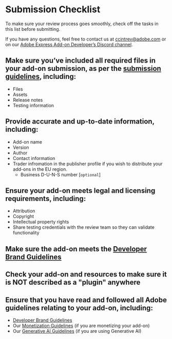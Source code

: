 # Submission Checklist

To make sure your review process goes smoothly, check off the tasks in this list before submitting.

If you have any questions, feel free to contact us at [ccintrev@adobe.com](mailto:ccintrev@adobe.com) or on our [Adobe Express Add-on Developer’s Discord channel](http://discord.gg/nc3QDyFeb4).

## Make sure you’ve included all required files in your add-on submission, as per the [submission guidelines](../public-dist.md#preparing-for-submission), including:

- Files
- Assets
- Release notes
- Testing information

## Provide accurate and up-to-date information, including:

- Add-on name
- Version
- Author
- Contact information
- Trader infromation in the publisher profile if you wish to distribute your add-ons in the EU region.
  - Business D-U-N-S number [`optional`]

## Ensure your add-on meets legal and licensing requirements, including:

- Attribution
- Copyright
- Intellectual property rights
- Share testing credentials with the review team so they can validate functionality

## Make sure the add-on meets the [Developer Brand Guidelines](https://developer.adobe.com/express/embed-sdk/docs/assets/34359598a6bd85d69f1f09839ec43e12/Adobe_Express_Partner_Program_brand_guide.pdf)

## Check your add-on and resources to make sure it is NOT described as a "plugin" anywhere

## Ensure that you have read and followed all Adobe guidelines relating to your add-on, including:

- [Developer Brand Guidelines](../guidelines/brand_guidelines.md)
- Our [Monetization Guidelines](../guidelines/monetization.md) (if you are monetizing your add-on)
- Our [Generative AI Guidelines](../guidelines/genai/) (if you are using Generative AI)
